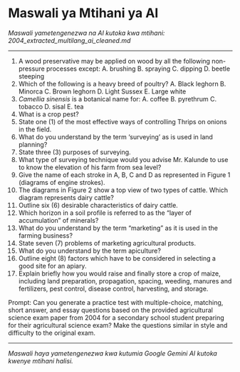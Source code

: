 # Maswali ya Mtihani ya AI
*Maswali yametengenezwa na AI kutoka kwa mtihani: 2004_extracted_multilang_ai_cleaned.md*

---

1.  A wood preservative may be applied on wood by all the following non-pressure processes except: A. brushing B. spraying C. dipping D. beetle steeping
2.  Which of the following is a heavy breed of poultry? A. Black leghorn B. Minorca C. Brown leghorn D. Light Sussex E. Large white
3.  *Camellia sinensis* is a botanical name for: A. coffee B. pyrethrum C. tobacco D. sisal E. tea
4.  What is a crop pest?
5.  State one (1) of the most effective ways of controlling Thrips on onions in the field.
6.  What do you understand by the term ‘surveying’ as is used in land planning?
7.  State three (3) purposes of surveying.
8.  What type of surveying technique would you advise Mr. Kalunde to use to know the elevation of his farm from sea level?
9.  Give the name of each stroke in A, B, C and D as represented in Figure 1 (diagrams of engine strokes).
10. The diagrams in Figure 2 show a top view of two types of cattle. Which diagram represents dairy cattle?
11. Outline six (6) desirable characteristics of dairy cattle.
12. Which horizon in a soil profile is referred to as the “layer of accumulation” of minerals?
13. What do you understand by the term “marketing” as it is used in the farming business?
14. State seven (7) problems of marketing agricultural products.
15. What do you understand by the term apiculture?
16. Outline eight (8) factors which have to be considered in selecting a good site for an apiary.
17. Explain briefly how you would raise and finally store a crop of maize, including land preparation, propagation, spacing, weeding, manures and fertilizers, pest control, disease control, harvesting, and storage.

Prompt: Can you generate a practice test with multiple-choice, matching, short answer, and essay questions based on the provided agricultural science exam paper from 2004 for a secondary school student preparing for their agricultural science exam? Make the questions similar in style and difficulty to the original exam.

---
*Maswali haya yametengenezwa kwa kutumia Google Gemini AI kutoka kwenye mtihani halisi.*
